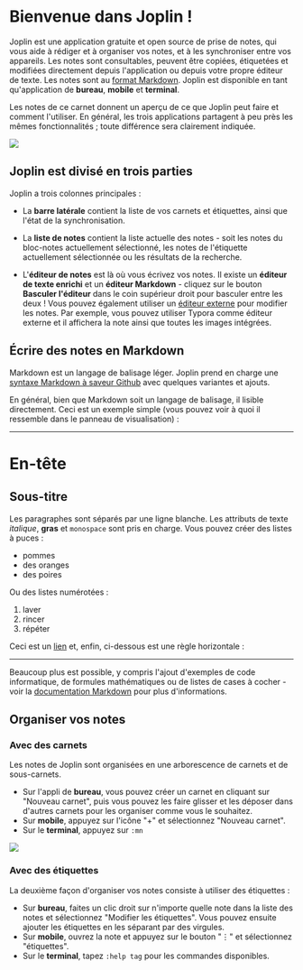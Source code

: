 # Bienvenue dans Joplin !

Joplin est une application gratuite et open source de prise de notes, qui vous aide à rédiger et à organiser vos notes, et à les synchroniser entre vos appareils. Les notes sont consultables, peuvent être copiées, étiquetées et modifiées directement depuis l'application ou depuis votre propre éditeur de texte. Les notes sont au [format Markdown](https://joplinapp.org/help/#markdown). Joplin est disponible en tant qu'application de **bureau**, **mobile** et **terminal**.

Les notes de ce carnet donnent un aperçu de ce que Joplin peut faire et comment l'utiliser. En général, les trois applications partagent à peu près les mêmes fonctionnalités ; toute différence sera clairement indiquée.

![](./AllClients.png)

## Joplin est divisé en trois parties

Joplin a trois colonnes principales :

- La **barre latérale** contient la liste de vos carnets et étiquettes, ainsi que l'état de la synchronisation.

- La **liste de notes** contient la liste actuelle des notes - soit les notes du bloc-notes actuellement sélectionné, les notes de l'étiquette actuellement sélectionnée ou les résultats de la recherche.

- L'**éditeur de notes** est là où vous écrivez vos notes. Il existe un **éditeur de texte enrichi** et un **éditeur Markdown** - cliquez sur le bouton **Basculer l'éditeur** dans le coin supérieur droit pour basculer entre les deux ! Vous pouvez également utiliser un [éditeur externe](https://joplinapp.org/help/#external-text-editor) pour modifier les notes. Par exemple, vous pouvez utiliser Typora comme éditeur externe et il affichera la note ainsi que toutes les images intégrées.

## Écrire des notes en Markdown

Markdown est un langage de balisage léger. Joplin prend en charge une [syntaxe Markdown à saveur Github](https://joplinapp.org/markdown/) avec quelques variantes et ajouts.

En général, bien que Markdown soit un langage de balisage, il lisible directement. Ceci est un exemple simple (vous pouvez voir à quoi il ressemble dans le panneau de visualisation) :

* * *

# En-tête

## Sous-titre

Les paragraphes sont séparés par une ligne blanche. Les attributs de texte _italique_, **gras** et `monospace` sont pris en charge. Vous pouvez créer des listes à puces :

* pommes
* des oranges
* des poires

Ou des listes numérotées :

1. laver
2. rincer
3. répéter

Ceci est un [lien](https://joplinapp.org) et, enfin, ci-dessous est une règle horizontale :

* * *

Beaucoup plus est possible, y compris l'ajout d'exemples de code informatique, de formules mathématiques ou de listes de cases à cocher - voir la [documentation Markdown](https://joplinapp.org/help/#markdown) pour plus d'informations.

## Organiser vos notes

### Avec des carnets

Les notes de Joplin sont organisées en une arborescence de carnets et de sous-carnets.

- Sur l'appli de **bureau**, vous pouvez créer un carnet en cliquant sur "Nouveau carnet", puis vous pouvez les faire glisser et les déposer dans d'autres carnets pour les organiser comme vous le souhaitez.
- Sur **mobile**, appuyez sur l'icône "+" et sélectionnez "Nouveau carnet".
- Sur le **terminal**, appuyez sur `:mn`

![](./SubNotebooks.png)

### Avec des étiquettes

La deuxième façon d'organiser vos notes consiste à utiliser des étiquettes :

- Sur **bureau**, faites un clic droit sur n'importe quelle note dans la liste des notes et sélectionnez "Modifier les étiquettes". Vous pouvez ensuite ajouter les étiquettes en les séparant par des virgules.
- Sur **mobile**, ouvrez la note et appuyez sur le bouton "⋮" et sélectionnez "étiquettes".
- Sur le **terminal**, tapez `:help tag` pour les commandes disponibles.
